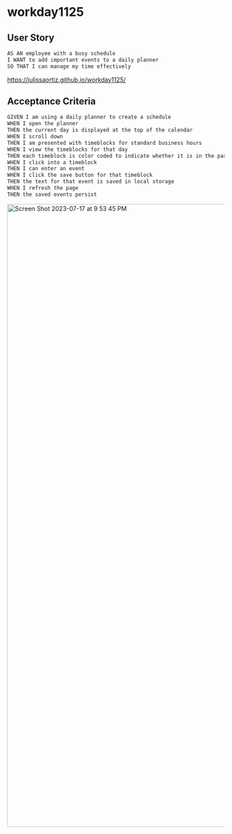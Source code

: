 # workday1125


## User Story

```md
AS AN employee with a busy schedule
I WANT to add important events to a daily planner
SO THAT I can manage my time effectively
```

https://julissaortiz.github.io/workday1125/

## Acceptance Criteria

```md
GIVEN I am using a daily planner to create a schedule
WHEN I open the planner
THEN the current day is displayed at the top of the calendar
WHEN I scroll down
THEN I am presented with timeblocks for standard business hours
WHEN I view the timeblocks for that day
THEN each timeblock is color coded to indicate whether it is in the past, present, or future
WHEN I click into a timeblock
THEN I can enter an event
WHEN I click the save button for that timeblock
THEN the text for that event is saved in local storage
WHEN I refresh the page
THEN the saved events persist
```

<img width="1440" alt="Screen Shot 2023-07-17 at 9 53 45 PM" src="https://github.com/julissaortiz/workday1125/assets/126351385/a598e7ae-e72a-49e7-acc5-44c2f5c4d935">

